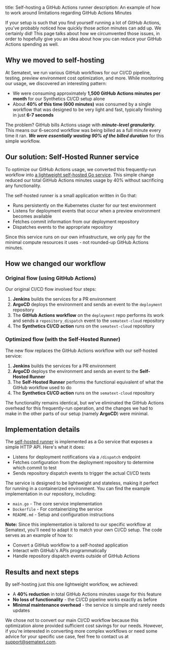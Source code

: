 title: Self-hosting a GitHub Actions runner
description: An example of how to work around limitations regarding GitHub Actions Minutes

If your setup is such that you find yourself running a lot of GitHub Actions, you've probably noticed how quickly those action minutes can add up. We certainly did! This page talks about how we circumvented those issues, in order to hopefully give you an idea about how you can reduce your GitHub Actions spending as well.



## Why we moved to self-hosting

At Sematext, we run various GitHub workflows for our CI/CD pipeline, testing, preview environment cost optimization, and more. While monitoring our usage, we discovered an interesting pattern:

- We were consuming approximately **1,500 GitHub Actions minutes per month** for our Synthetics CI/CD setup alone
- About **40% of this time (600 minutes)** was consumed by a single workflow that was designed to be very light and fast, typically finishing in just **6-7 seconds**

The problem? GitHub bills Actions usage with ***minute-level granularity***. This means our 6-second workflow was being billed as a full minute every time it ran. ***We were essentially wasting 90% of the billed duration*** for this simple workflow.



## Our solution: Self-Hosted Runner service

To optimize our GitHub Actions usage, we converted this frequently-run workflow into [a lightweight self-hosted Go service](https://github.com/sematext/gh-runner). This simple change reduced our total GitHub Actions minutes usage by 40% without sacrificing any functionality.

The self-hosted runner is a small application written in Go that:
- Runs persistently on the Kubernetes cluster for our test environment
- Listens for deployment events that occur when a preview environment becomes available
- Fetches commit information from our deployment repository
- Dispatches events to the appropriate repository

Since this service runs on our own infrastructure, we only pay for the minimal compute resources it uses - not rounded-up GitHub Actions minutes.



## How we changed our workflow

### Original flow (using GitHub Actions)

Our original CI/CD flow involved four steps:

1. **Jenkins** builds the services for a PR environment
2. **ArgoCD** deploys the environment and sends an event to the `deployment` repository
3. The **GitHub Actions workflow** on the `deployment` repo performs its work and sends a `repository_dispatch` event to the `sematext-cloud` repository
4. The **Synthetics CI/CD action** runs on the `sematext-cloud` repository


### Optimized flow (with the Self-Hosted Runner)

The new flow replaces the GitHub Actions workflow with our self-hosted service:

1. **Jenkins** builds the services for a PR environment
2. **ArgoCD** deploys the environment and sends an event to the **Self-Hosted Runner**
3. The **Self-Hosted Runner** performs the functional equivalent of what the GitHub workflow used to do
4. The **Synthetics CI/CD action** runs on the `sematext-cloud` repository

The functionality remains identical, but we've eliminated the GitHub Actions overhead for this frequently-run operation, and the changes we had to make in the other parts of our setup (namely **ArgoCD**) were minimal.



## Implementation details

The [self-hosted runner](https://github.com/sematext/gh-runner) is implemented as a Go service that exposes a simple HTTP API. Here's what it does:

- Listens for deployment notifications via a `/dispatch` endpoint
- Fetches configuration from the deployment repository to determine which commit to test
- Sends repository dispatch events to trigger the actual CI/CD tests

The service is designed to be lightweight and stateless, making it perfect for running in a containerized environment. You can find the example implementation in our repository, including:

- `main.go` - The core service implementation
- `Dockerfile` - For containerizing the service
- `README.md` - Setup and configuration instructions

**Note:** Since this implementation is tailored to our specific workflow at Sematext, you'll need to adapt it to match your own CI/CD setup. The code serves as an example of how to:
- Convert a GitHub workflow to a self-hosted application
- Interact with GitHub's APIs programmatically
- Handle repository dispatch events outside of GitHub Actions



## Results and next steps

By self-hosting just this one lightweight workflow, we achieved:

- A **40% reduction** in total GitHub Actions minutes usage for this feature
- **No loss of functionality** - the CI/CD pipeline works exactly as before
- **Minimal maintenance overhead** - the service is simple and rarely needs updates

We chose not to convert our main CI/CD workflow because this optimization alone provided sufficient cost savings for our needs. However, if you're interested in converting more complex workflows or need some advice for your specific use case, feel free to contact us at support@sematext.com.
